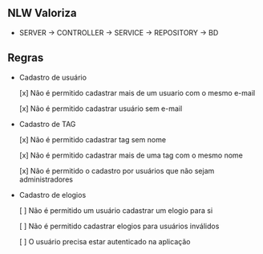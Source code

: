 ## NLW Valoriza

- SERVER -> CONTROLLER -> SERVICE -> REPOSITORY -> BD

## Regras

- Cadastro de usuário

  [x] Não é permitido cadastrar mais de um usuario com o mesmo e-mail

  [x] Não é permitido
  cadastrar usuário sem e-mail

- Cadastro de TAG

  [x] Não é permitido
  cadastrar tag sem nome

  [x] Não é permitido cadastrar mais de uma tag com o mesmo nome

  [x] Não é permitido
  o cadastro por usuários que não sejam administradores

- Cadastro de elogios

  [ ] Não é permitido um usuário cadastrar um elogio para si

  [ ] Não é permitido cadastrar elogios para usuários inválidos

  [ ] O usuário precisa estar autenticado na aplicação
